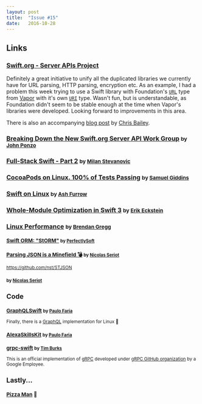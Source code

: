 ```yaml
---
layout: post
title:  "Issue #15"
date:   2016-10-28
---
```


## Links

### [Swift.org - Server APIs Project](https://swift.org/server-apis/)

Definitely a great initiative to unify all the duplicated libraries we currently
have for URL parsing, HTTP parsing, encryption etc. As an example,
I had a problem this week trying to use a Swift library with Foundation's [`URL`](https://developer.apple.com/reference/foundation/url)
type from [Vapor](https://vapor.codes) with it's own [`URI`](https://github.com/vapor/engine/blob/master/Sources/URI/Model/URI.swift)
type. Wasn't fun, but is understandable, as Foundation didn't seem to be stable enough at
the time when Vapor's libraries were developed. Looking forward to improvements in this area.

There is also an accompanying [blog post](https://swift.org/blog/server-api-workgroup/)
by [Chris Bailey](https://twitter.com/Chris__Bailey).

### [Breaking Down the New Swift.org Server API Work Group](https://developer.ibm.com/swift/2016/10/25/breaking-down-the-new-swift-org-server-api-work-group/) <small>by [John Ponzo](https://twitter.com/john_ponzo)</small>




### [Full-Stack Swift - Part 2](https://blog.codecentric.de/en/2016/10/full-stack-swift-part-2/) <small>by [Milan Stevanovic](https://twitter.com/FathVader)</small>



### [CocoaPods on Linux. 100% of Tests Passing](https://twitter.com/segiddins/status/790326153051447296) <small>by [Samuel Giddins](https://twitter.com/segiddins)</small>



### [Swift on Linux](https://ashfurrow.com/blog/swift-on-linux/) <small>by [Ash Furrow](https://twitter.com/ashfurrow)</small>




### [Whole-Module Optimization in Swift 3](https://swift.org/blog/whole-module-optimizations/) <small>by [Erik Eckstein](https://github.com/eeckstein/)</small>



### [Linux Performance](http://www.brendangregg.com/linuxperf.html) <small>by [Brendan Gregg](https://twitter.com/brendangregg)



### [Swift ORM: "StORM"](https://github.com/PerfectlySoft/PerfectDocs/blob/master/guide/StORM.md) <small>by [PerfectlySoft](https://twitter.com/perfectlysoft)</small>


### [Parsing JSON is a Minefield 💣](http://seriot.ch/parsing_json.html) <small>by [Nicolas Seriot](https://twitter.com/nst021)</small>

https://github.com/nst/STJSON

### [](https://github.com/bwhiteley/JSONShootout) <small>by [Nicolas Seriot](https://twitter.com/nst021)</small>

## Code

### [GraphQLSwift](https://github.com/GraphQLSwift/GraphQL) <small>by [Paulo Faria](https://twitter.com/paulofariarl)</small>

Finally, there is a [GraphQL](http://graphql.org) implementation for Linux 🎉

### [AlexaSkillsKit](https://github.com/choefele/AlexaSkillsKit) <small>by [Paulo Faria](https://twitter.com/paulofariarl)</small>

### [grpc-swift](https://github.com/grpc/grpc-swift) <small>by [Tim Burks](https://twitter.com/timburks)</small>

This is an official implementation of [gRPC](http://www.grpc.io) developed
under [gRPC GitHub organization](https://github.com/grpc) by a Google Employee.

## Lastly...

### [Pizza Man](https://twitter.com/_psycho_dad_/status/789135543363743744) 🍕
